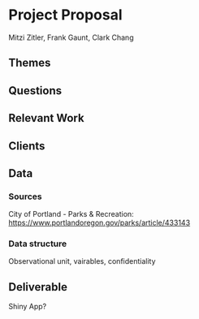 Project Proposal
================
Mitzi Zitler, Frank Gaunt, Clark Chang

Themes
------

Questions
---------

Relevant Work
-------------

Clients
-------

Data
----

### Sources

City of Portland - Parks & Recreation: <https://www.portlandoregon.gov/parks/article/433143>

### Data structure

Observational unit, vairables, confidentiality

Deliverable
-----------

Shiny App?

